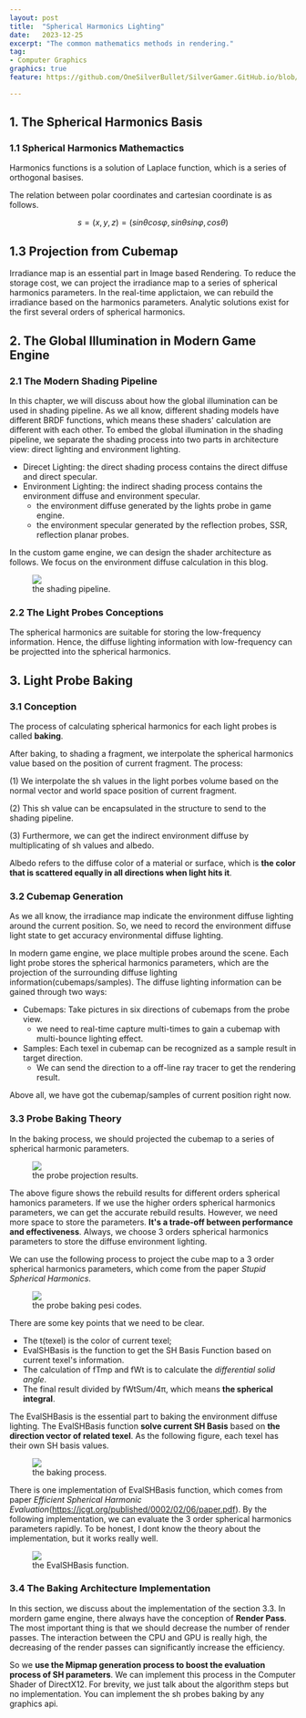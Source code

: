 ```yaml
---
layout: post
title:  "Spherical Harmonics Lighting"
date:   2023-12-25
excerpt: "The common mathematics methods in rendering."
tag:
- Computer Graphics 
graphics: true
feature: https://github.com/OneSilverBullet/SilverGamer.GitHub.io/blob/gh-pages/_img/graph/head.png

---
```


## 1. The Spherical Harmonics Basis

### 1.1 Spherical Harmonics Mathemactics

Harmonics functions is a solution of Laplace function, which is a series of orthogonal basises.

The relation between polar coordinates and cartesian coordinate is as follows.

$$s=(x,y,z)=(sinθcosφ, sinθsinφ, cosθ)$$


## 1.3 Projection from Cubemap

Irradiance map is an essential part in Image based Rendering. To reduce the storage cost, we can project the irradiance map to a series of spherical harmonics parameters. In the real-time applictaion, we can rebuild the irradiance based on the harmonics parameters. Analytic solutions exist for the first several orders of spherical harmonics.




## 2. The Global Illumination in Modern Game Engine

### 2.1 The Modern Shading Pipeline 

In this chapter, we will discuss about how the global illumination can be used in shading pipeline. As we all know, different shading models have different BRDF functions, which means these shaders' calculation are different with each other. To embed the global illumination in the shading pipeline, we separate the shading process into two parts in architecture view: direct lighting and environment lighting.

* Direcet Lighting: the direct shading process contains the direct diffuse and direct specular.
* Environment Lighting: the indirect shading process contains the environment diffuse and environment specular.
    * the environment diffuse generated by the lights probe in game engine.
    * the environment specular generated by the reflection probes, SSR, reflection planar probes.

In the custom game engine, we can design the shader architecture as follows. We focus on the environment diffuse calculation in this blog.

<figure>
    <a href="https://raw.githubusercontent.com/OneSilverBullet/SilverGamer.GitHub.io/gh-pages/_img/graph/sp.png"><img src="https://raw.githubusercontent.com/OneSilverBullet/SilverGamer.GitHub.io/gh-pages/_img/graph/sp.png" align="center"></a>
    <figcaption>the shading pipeline.</figcaption>
</figure>

### 2.2 The Light Probes Conceptions

The spherical harmonics are suitable for storing the low-frequency information. Hence, the diffuse lighting information with low-frequency can be projectted into the spherical harmonics. 





## 3. Light Probe Baking

### 3.1 Conception

The process of calculating spherical harmonics for each light probes is called **baking**. 

After baking, to shading a fragment, we interpolate the spherical harmonics value based on the position of current fragment. The process:

(1) We interpolate the sh values in the light porbes volume based on the normal vector and world space position of current fragment.

(2) This sh value can be encapsulated in the structure to send to the shading pipeline.

(3) Furthermore, we can get the indirect environment diffuse by multiplicating of sh values and albedo. 

Albedo refers to the diffuse color of a material or surface, which is **the color that is scattered equally in all directions when light hits it**.

### 3.2 Cubemap Generation

As we all know, the irradiance map indicate the environment diffuse lighting around the current position. So, we need to record the environment diffuse light state to get accuracy environmental diffuse lighting.

In modern game engine, we place multiple probes around the scene. Each light probe stores the spherical harmonics parameters, which are the projection of the surrounding diffuse lighting information(cubemaps/samples). The diffuse lighting information can be gained through two ways:
* Cubemaps: Take pictures in six directions of cubemaps from the probe view.
    * we need to real-time capture multi-times to gain a cubemap with multi-bounce lighting effect.
* Samples: Each texel in cubemap can be recognized as a sample result in target direction. 
    * We can send the direction to a off-line ray tracer to get the rendering result.

Above all, we have got the cubemap/samples of current position right now.

### 3.3 Probe Baking Theory

In the baking process, we should projected the cubemap to a series of spherical harmonic parameters.

<figure>
    <a href="https://raw.githubusercontent.com/OneSilverBullet/SilverGamer.GitHub.io/gh-pages/_img/graph/pp.png"><img src="https://raw.githubusercontent.com/OneSilverBullet/SilverGamer.GitHub.io/gh-pages/_img/graph/pp.png" align="center"></a>
    <figcaption>the probe projection results.</figcaption>
</figure>

The above figure shows the rebuild results for different orders spherical hamonics parameters. If we use the higher orders spherical harmonics parameters, we can get the accurate rebuild results. However, we need more space to store the parameters. **It's a trade-off between performance and effectiveness**. Always, we choose 3 orders spherical harmonics parameters to store the diffuse environment lighting.

We can use the following process to project the cube map to a 3 order spherical harmonics parameters, which come from the paper *Stupid Spherical Harmonics*.

<figure>
    <a href="https://raw.githubusercontent.com/OneSilverBullet/SilverGamer.GitHub.io/gh-pages/_img/graph/pb.png"><img src="https://raw.githubusercontent.com/OneSilverBullet/SilverGamer.GitHub.io/gh-pages/_img/graph/pb.png" align="center"></a>
    <figcaption>the probe baking pesi codes.</figcaption>
</figure>

There are some key points that we need to be clear.
* The t(texel) is the color of current texel; 
* EvalSHBasis is the function to get the SH Basis Function based on current texel's information.
* The calculation of fTmp and fWt is to calculate the *differential solid angle*.
* The final result divided by fWtSum/4π, which means **the spherical integral**.

The EvalSHBasis is the essential part to baking the environment diffuse lighting. The EvalSHBasis function **solve current SH Basis** based on **the direction vector of related texel**. As the following figure, each texel has their own SH basis values.

<figure>
    <a href="https://raw.githubusercontent.com/OneSilverBullet/SilverGamer.GitHub.io/gh-pages/_img/graph/tx.png"><img src="https://raw.githubusercontent.com/OneSilverBullet/SilverGamer.GitHub.io/gh-pages/_img/graph/tx.png" align="center"></a>
    <figcaption>the baking process.</figcaption>
</figure>

There is one implementation of EvalSHBasis function, which comes from paper *Efficient Spherical Harmonic Evaluation*(https://jcgt.org/published/0002/02/06/paper.pdf). By the following implementation, we can evaluate the 3 order spherical harmonics parameters rapidly. To be honest, I dont know the theory about the implementation, but it works really well.

<figure>
    <a href="https://raw.githubusercontent.com/OneSilverBullet/SilverGamer.GitHub.io/gh-pages/_img/graph/EvalSHBasis.png"><img src="https://raw.githubusercontent.com/OneSilverBullet/SilverGamer.GitHub.io/gh-pages/_img/graph/EvalSHBasis.png" align="center"></a>
    <figcaption>the EvalSHBasis function.</figcaption>
</figure>


### 3.4 The Baking Architecture Implementation

In this section, we discuss about the implementation of the section 3.3. In mordern game engine, there always have the conception of **Render Pass**. The most important thing is that we should decrease the number of render passes. The interaction between the CPU and GPU is really high, the decreasing of the render passes can significantly increase the efficiency.

So we **use the Mipmap generation process to boost the evaluation process of SH parameters**. We can implement this process in the Computer Shader of DirectX12. For brevity, we just talk about the algorithm steps but no implementation. You can implement the sh probes baking by any graphics api.








